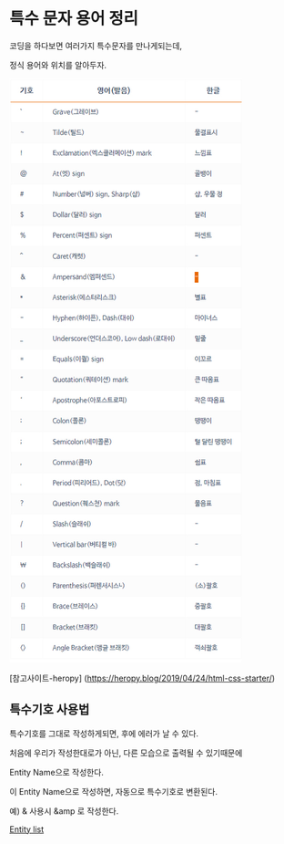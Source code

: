 # 특수 문자 용어 정리 
코딩을 하다보면 여러가지 특수문자를 만나게되는데, 

정식 용어와 위치를 알아두자.

![Alt text](../IMG/entity.jpg)


[참고사이트-heropy] (https://heropy.blog/2019/04/24/html-css-starter/)

## 특수기호 사용법

특수기호를 그대로 작성하게되면, 후에 에러가 날 수 있다.

처음에 우리가 작성한대로가 아닌, 다른 모습으로 출력될 수 있기때문에

Entity Name으로 작성한다.

이 Entity Name으로 작성하면, 자동으로 특수기호로 변환된다.

예) & 사용시 &amp 로 작성한다.



[Entity list](https://www.freeformatter.com/html-entities.html)

